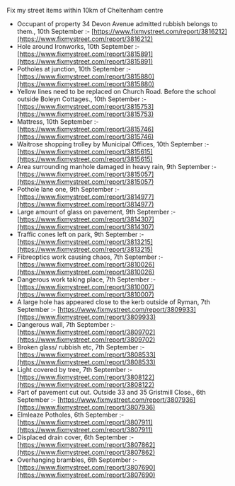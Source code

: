 Fix my street items within 10km of Cheltenham centre

<!-- fix_marker starts -->

- Occupant of property 34 Devon Avenue admitted rubbish belongs to them., 10th September :- [https://www.fixmystreet.com/report/3816212](https://www.fixmystreet.com/report/3816212)
- Hole around Ironworks, 10th September :- [https://www.fixmystreet.com/report/3815891](https://www.fixmystreet.com/report/3815891)
- Potholes at junction, 10th September :- [https://www.fixmystreet.com/report/3815880](https://www.fixmystreet.com/report/3815880)
- Yellow lines need to be replaced on Church Road. Before the school outside Boleyn Cottages., 10th September :- [https://www.fixmystreet.com/report/3815753](https://www.fixmystreet.com/report/3815753)
- Mattress, 10th September :- [https://www.fixmystreet.com/report/3815746](https://www.fixmystreet.com/report/3815746)
- Waitrose shopping trolley by Municipal Offices, 10th September :- [https://www.fixmystreet.com/report/3815615](https://www.fixmystreet.com/report/3815615)
- Area surrounding manhole damaged in heavy rain, 9th September :- [https://www.fixmystreet.com/report/3815057](https://www.fixmystreet.com/report/3815057)
- Pothole lane one, 9th September :- [https://www.fixmystreet.com/report/3814977](https://www.fixmystreet.com/report/3814977)
- Large amount of glass on pavement, 9th September :- [https://www.fixmystreet.com/report/3814307](https://www.fixmystreet.com/report/3814307)
- Traffic cones left on park, 9th September :- [https://www.fixmystreet.com/report/3813215](https://www.fixmystreet.com/report/3813215)
- Fibreoptics work causing chaos, 7th September :- [https://www.fixmystreet.com/report/3810026](https://www.fixmystreet.com/report/3810026)
- Dangerous work taking place, 7th September :- [https://www.fixmystreet.com/report/3810007](https://www.fixmystreet.com/report/3810007)
- A large hole has appeared close to the kerb outside of Ryman, 7th September :- [https://www.fixmystreet.com/report/3809933](https://www.fixmystreet.com/report/3809933)
- Dangerous wall, 7th September :- [https://www.fixmystreet.com/report/3809702](https://www.fixmystreet.com/report/3809702)
- Broken glass/ rubbish etc, 7th September :- [https://www.fixmystreet.com/report/3808533](https://www.fixmystreet.com/report/3808533)
- Light covered by tree, 7th September :- [https://www.fixmystreet.com/report/3808122](https://www.fixmystreet.com/report/3808122)
- Part of pavement cut out. Outside 33 and 35 Gristmill Close., 6th September :- [https://www.fixmystreet.com/report/3807936](https://www.fixmystreet.com/report/3807936)
- Elmleaze Potholes, 6th September :- [https://www.fixmystreet.com/report/3807911](https://www.fixmystreet.com/report/3807911)
- Displaced drain cover, 6th September :- [https://www.fixmystreet.com/report/3807862](https://www.fixmystreet.com/report/3807862)
- Overhanging brambles, 6th September :- [https://www.fixmystreet.com/report/3807690](https://www.fixmystreet.com/report/3807690)

<!-- fix_marker ends -->